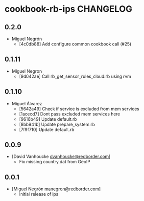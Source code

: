 cookbook-rb-ips CHANGELOG
===============

## 0.2.0

  - Miguel Negrón
    - [4c0db88] Add configure common cookbook call (#25)

## 0.1.11

  - Miguel Negron
    - [9d042ae] Call rb_get_sensor_rules_cloud.rb using rvm


## 0.1.10

  - Miguel Álvarez
    - [5642a49] Check if service is excluded from mem services
    - [1acecd7] Dont pass excluded mem services here
    - [9616b49] Update default.rb
    - [8bb941b] Update prepare_system.rb
    - [7f9f710] Update default.rb

0.0.9
-----
- [David Vanhoucke <dvanhoucke@redborder.com>]
  - Fix missing country.dat from GeoIP 

0.0.1
-----
- [Miguel Negrón <manegron@redborder.com>]
  - Initial release of ips
